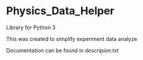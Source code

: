 # Physics_Data_Helper

Library for Python 3

This was created to simplify experiment data analyze

Documentation can be found in *descripion.txt*

